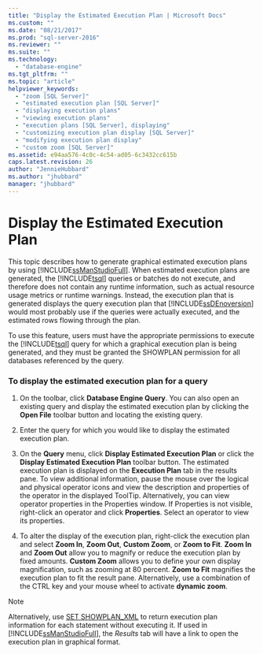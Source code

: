 ```yaml
---
title: "Display the Estimated Execution Plan | Microsoft Docs"
ms.custom: ""
ms.date: "08/21/2017"
ms.prod: "sql-server-2016"
ms.reviewer: ""
ms.suite: ""
ms.technology: 
  - "database-engine"
ms.tgt_pltfrm: ""
ms.topic: "article"
helpviewer_keywords: 
  - "zoom [SQL Server]"
  - "estimated execution plan [SQL Server]"
  - "displaying execution plans"
  - "viewing execution plans"
  - "execution plans [SQL Server], displaying"
  - "customizing execution plan display [SQL Server]"
  - "modifying execution plan display"
  - "custom zoom [SQL Server]"
ms.assetid: e94aa576-4c0c-4c54-ad05-6c3432cc615b
caps.latest.revision: 26
author: "JennieHubbard"
ms.author: "jhubbard"
manager: "jhubbard"
---
```

# Display the Estimated Execution Plan
  This topic describes how to generate graphical estimated execution plans by using [!INCLUDE[ssManStudioFull](../../includes/ssmanstudiofull-md.md)]. When estimated execution plans are generated, the [!INCLUDE[tsql](../../includes/tsql-md.md)] queries or batches do not execute, and therefore does not contain any runtime information, such as actual resource usage metrics or runtime warnings. Instead, the execution plan that is generated displays the query execution plan that [!INCLUDE[ssDEnoversion](../../includes/ssdenoversion-md.md)] would most probably use if the queries were actually executed, and the estimated rows flowing through the plan.  
  
 To use this feature, users must have the appropriate permissions to execute the [!INCLUDE[tsql](../../includes/tsql-md.md)] query for which a graphical execution plan is being generated, and they must be granted the SHOWPLAN permission for all databases referenced by the query.  
  
### To display the estimated execution plan for a query  
  
1.  On the toolbar, click **Database Engine Query**. You can also open an existing query and display the estimated execution plan by clicking the **Open File** toolbar button and locating the existing query.  
  
2.  Enter the query for which you would like to display the estimated execution plan.  
  
3.  On the **Query** menu, click **Display Estimated Execution Plan** or click the **Display Estimated Execution Plan** toolbar button. The estimated execution plan is displayed on the **Execution Plan** tab in the results pane. To view additional information, pause the mouse over the logical and physical operator icons and view the description and properties of the operator in the displayed ToolTip. Alternatively, you can view operator properties in the Properties window. If Properties is not visible, right-click an operator and click **Properties**. Select an operator to view its properties.  
  
4.  To alter the display of the execution plan, right-click the execution plan and select **Zoom In**, **Zoom Out**, **Custom Zoom**, or **Zoom to Fit**. **Zoom In** and **Zoom Out** allow you to magnify or reduce the execution plan by fixed amounts. **Custom Zoom** allows you to define your own display magnification, such as zooming at 80 percent. **Zoom to Fit** magnifies the execution plan to fit the result pane. Alternatively, use a combination of the CTRL key and your mouse wheel to activate **dynamic zoom**.  
 
 > [!NOTE] 
 > Alternatively, use [SET SHOWPLAN_XML](../../t-sql/statements/set-showplan-xml-transact-sql.md) to return execution plan information for each statement without executing it. If used in [!INCLUDE[ssManStudioFull](../../includes/ssmanstudiofull-md.md)], the *Results* tab will have a link to open the execution plan in graphical format.   
